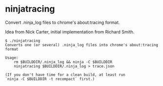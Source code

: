 ninjatracing
============

Convert .ninja_log files to chrome's about:tracing format.

Idea from Nick Carter, initial implementation from Richard Smith.

    $ ./ninjatracing
    Converts one (or several) .ninja_log files into chrome's about:tracing format

    Usage:
        rm $BUILDDIR/.ninja_log && ninja -C $BUILDDIR
        ninjatracing $BUILDDIR/.ninja_log > trace.json

    (If you don't have time for a clean build, at least run
    `ninja -C $BUILDDIR -t recompact` first.)
